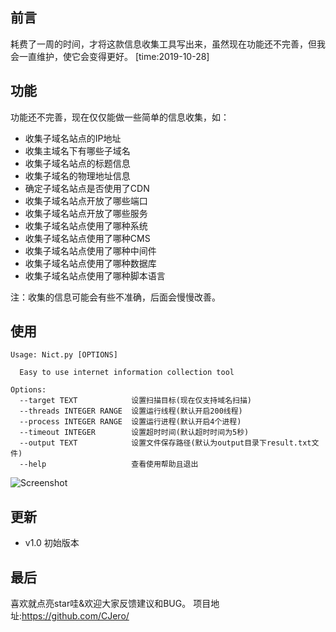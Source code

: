 ## 前言
耗费了一周的时间，才将这款信息收集工具写出来，虽然现在功能还不完善，但我会一直维护，使它会变得更好。
[time:2019-10-28]
## 功能
功能还不完善，现在仅仅能做一些简单的信息收集，如：
+ 收集子域名站点的IP地址
+ 收集主域名下有哪些子域名
+ 收集子域名站点的标题信息
+ 收集子域名的物理地址信息
+ 确定子域名站点是否使用了CDN
+ 收集子域名站点开放了哪些端口
+ 收集子域名站点开放了哪些服务
+ 收集子域名站点使用了哪种系统
+ 收集子域名站点使用了哪种CMS
+ 收集子域名站点使用了哪种中间件
+ 收集子域名站点使用了哪种数据库
+ 收集子域名站点使用了哪种脚本语言

注：收集的信息可能会有些不准确，后面会慢慢改善。
## 使用
```angular2
Usage: Nict.py [OPTIONS]

  Easy to use internet information collection tool

Options:
  --target TEXT            设置扫描目标(现在仅支持域名扫描)
  --threads INTEGER RANGE  设置运行线程(默认开启200线程)
  --process INTEGER RANGE  设置运行进程(默认开启4个进程)
  --timeout INTEGER        设置超时时间(默认超时时间为5秒)
  --output TEXT            设置文件保存路径(默认为output目录下result.txt文件)
  --help                   查看使用帮助且退出

```
![Screenshot](https://cjero.github.io/public/Screenshot.png)
## 更新
+ v1.0 初始版本
## 最后
喜欢就点亮star哇&欢迎大家反馈建议和BUG。
项目地址:https://github.com/CJero/
